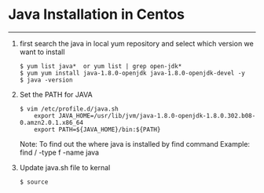# Java Installation in Centos
---


1. first search the java in local yum repository and select which version we want to install
    ~~~
    $ yum list java*  or yum list | grep open-jdk*
    $ yum yum install java-1.8.0-openjdk java-1.8.0-openjdk-devel -y
    $ java -version
    ~~~



2. Set the PATH for JAVA
    ~~~
    $ vim /etc/profile.d/java.sh
        export JAVA_HOME=/usr/lib/jvm/java-1.8.0-openjdk-1.8.0.302.b08-0.amzn2.0.1.x86_64
        export PATH=${JAVA_HOME}/bin:${PATH}
    ~~~
    
    Note: To find out the where java is installed by find command
            Example:  find / -type f -name java

3. Update java.sh file to kernal
    ~~~
    $ source


